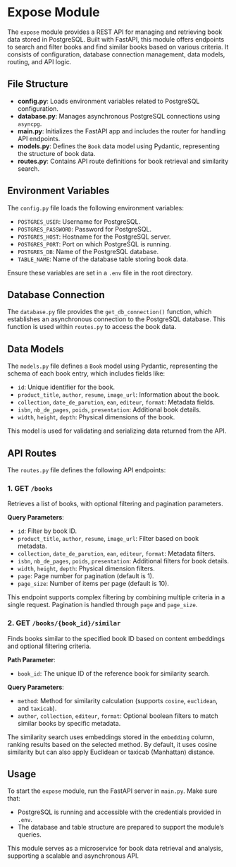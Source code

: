 # Expose Module

The `expose` module provides a REST API for managing and retrieving book data stored in PostgreSQL. Built with FastAPI, this module offers endpoints to search and filter books and find similar books based on various criteria. It consists of configuration, database connection management, data models, routing, and API logic.

## File Structure

- **config.py**: Loads environment variables related to PostgreSQL configuration.
- **database.py**: Manages asynchronous PostgreSQL connections using `asyncpg`.
- **main.py**: Initializes the FastAPI app and includes the router for handling API endpoints.
- **models.py**: Defines the `Book` data model using Pydantic, representing the structure of book data.
- **routes.py**: Contains API route definitions for book retrieval and similarity search.

## Environment Variables

The `config.py` file loads the following environment variables:

- `POSTGRES_USER`: Username for PostgreSQL.
- `POSTGRES_PASSWORD`: Password for PostgreSQL.
- `POSTGRES_HOST`: Hostname for the PostgreSQL server.
- `POSTGRES_PORT`: Port on which PostgreSQL is running.
- `POSTGRES_DB`: Name of the PostgreSQL database.
- `TABLE_NAME`: Name of the database table storing book data.

Ensure these variables are set in a `.env` file in the root directory.

## Database Connection

The `database.py` file provides the `get_db_connection()` function, which establishes an asynchronous connection to the PostgreSQL database. This function is used within `routes.py` to access the book data.

## Data Models

The `models.py` file defines a `Book` model using Pydantic, representing the schema of each book entry, which includes fields like:

- `id`: Unique identifier for the book.
- `product_title`, `author`, `resume`, `image_url`: Information about the book.
- `collection`, `date_de_parution`, `ean`, `editeur`, `format`: Metadata fields.
- `isbn`, `nb_de_pages`, `poids`, `presentation`: Additional book details.
- `width`, `height`, `depth`: Physical dimensions of the book.

This model is used for validating and serializing data returned from the API.

## API Routes

The `routes.py` file defines the following API endpoints:

### 1. **GET** `/books`

Retrieves a list of books, with optional filtering and pagination parameters.

**Query Parameters**:
- `id`: Filter by book ID.
- `product_title`, `author`, `resume`, `image_url`: Filter based on book metadata.
- `collection`, `date_de_parution`, `ean`, `editeur`, `format`: Metadata filters.
- `isbn`, `nb_de_pages`, `poids`, `presentation`: Additional filters for book details.
- `width`, `height`, `depth`: Physical dimension filters.
- `page`: Page number for pagination (default is 1).
- `page_size`: Number of items per page (default is 10).

This endpoint supports complex filtering by combining multiple criteria in a single request. Pagination is handled through `page` and `page_size`.

### 2. **GET** `/books/{book_id}/similar`

Finds books similar to the specified book ID based on content embeddings and optional filtering criteria.

**Path Parameter**:
- `book_id`: The unique ID of the reference book for similarity search.

**Query Parameters**:
- `method`: Method for similarity calculation (supports `cosine`, `euclidean`, and `taxicab`).
- `author`, `collection`, `editeur`, `format`: Optional boolean filters to match similar books by specific metadata.

The similarity search uses embeddings stored in the `embedding` column, ranking results based on the selected method. By default, it uses cosine similarity but can also apply Euclidean or taxicab (Manhattan) distance.

## Usage

To start the `expose` module, run the FastAPI server in `main.py`. Make sure that:

- PostgreSQL is running and accessible with the credentials provided in `.env`.
- The database and table structure are prepared to support the module’s queries.
  
This module serves as a microservice for book data retrieval and analysis, supporting a scalable and asynchronous API.
